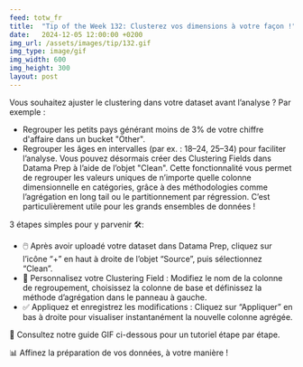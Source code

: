 ```yaml
---
feed: totw_fr
title:  "Tip of the Week 132: Clusterez vos dimensions à votre façon !"
date:   2024-12-05 12:00:00 +0200
img_url: /assets/images/tip/132.gif
img_type: image/gif
img_width: 600
img_height: 300
layout: post
---
```


Vous souhaitez ajuster le clustering dans votre dataset avant l’analyse ? Par exemple :
  * Regrouper les petits pays générant moins de 3% de votre chiffre d'affaire dans un bucket "Other".
  * Regrouper les âges en intervalles (par ex. : 18–24, 25–34) pour faciliter l’analyse.
Vous pouvez désormais créer des Clustering Fields dans Datama Prep à l’aide de l’objet "Clean". Cette fonctionnalité vous permet de regrouper les valeurs uniques de n’importe quelle colonne dimensionnelle en catégories, grâce à des méthodologies comme l’agrégation en long tail ou le partitionnement par régression. C’est particulièrement utile pour les grands ensembles de données !

3 étapes simples pour y parvenir 🛠️:
  * 🖱️ Après avoir uploadé votre dataset dans Datama Prep, cliquez sur l’icône “+” en haut à droite de l’objet “Source”, puis sélectionnez “Clean”.
  * 📝 Personnalisez votre Clustering Field : Modifiez le nom de la colonne de regroupement, choisissez la colonne de base et définissez la méthode d’agrégation dans le panneau à gauche.
  * ✅ Appliquez et enregistrez les modifications : Cliquez sur “Appliquer” en bas à droite pour visualiser instantanément la nouvelle colonne agrégée.

🎥 Consultez notre guide GIF ci-dessous pour un tutoriel étape par étape.  

📊 Affinez la préparation de vos données, à votre manière !
